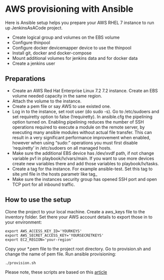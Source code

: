 # AWS provisioning with Ansible
Here is Ansible setup helps you prepare your AWS RHEL 7 instance to run up JenkinsAsACode project.
* Create logical group and volumes on the EBS volume
* Configure thinpool
* Configure docker devicemapper device to use the thinpool
* Install git, docker and docker-compose
* Mount additional volumes for jenkins data and for docker data
* Create a jenkins user

## Preparations 
* Create an AWS Red Hat Enterprise Linux 7.2 7.2 instance. Create an EBS volume needed capacity in the same region.
* Attach the volume to the instance.
* Create a pem file or say AWS to use existed one.
* Log in to the instance, set root user (do sudo -s). Go to /etc/sudoers and set requiretty option to false (!requiretty). In ansible.cfg the pipelining option turned on. Enabling pipelining reduces the number of SSH operations required to execute a module on the remote server, by executing many ansible modules without actual file transfer. This can result in a very significant performance improvement when enabled, however when using “sudo:” operations you must first disable ‘requiretty’ in /etc/sudoers on all managed hosts.   
* Make sure the additional EBS device has /dev/xvdf path, if not change variable pv1 in playbook/lv/vars/main. If you want to use more devices create new variables there and add those variables to playbook/lv/tasks. 
* Create a tag for tha instance. For example ansible-test. Set this tag to site.yml file in the hosts parametr like tag_<your tag>
* Make sure the instances security group has opened SSH port and open TCP port for all inbound traffic.

## How to use the setup
Clone the project to your local machine. 
Create a aws_keys file to the inventory folder. Set there your AWS account details to export those in to your environment: 
 ```
 export AWS_ACCESS_KEY_ID='YOURKEYS'
 export AWS_SECRET_ACCESS_KEY='YOURSECRETKEYS'
 export EC2_REGION='your-region'
```
Copy your *.pem file to the project root directory. Go to provision.sh and change the name of pem file.
Run ansible provisioning:
```
./provision.sh
```

Please note, these scripts are based on this [article](https://docs.docker.com/engine/userguide/storagedriver/device-mapper-driver/#configure-direct-lvm-mode-for-production)